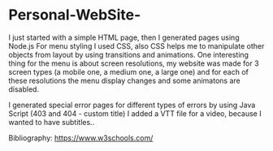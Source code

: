 # Personal-WebSite-

I just started with a simple HTML page, then I generated pages using Node.js
For menu styling I used CSS, also CSS helps me to manipulate other objects from layout by using transitions and animations. One interesting thing for the menu is
about screen resolutions, my website was made for 3 screen types (a mobile one, a medium one, a large one) and for each of these resolutions the menu display changes
and some animatons are disabled.

I generated special error pages for different types of errors by using Java Script (403 and 404 - custom title)
I added a VTT file for a video, because I wanted to have subtitles..


Bibliography: 
https://www.w3schools.com/

